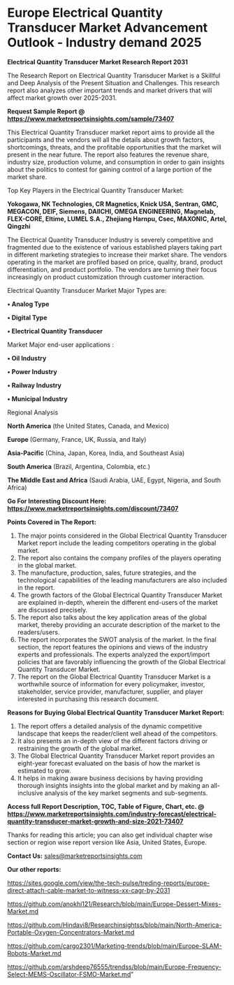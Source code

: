 # Europe Electrical Quantity Transducer Market Advancement Outlook - Industry demand 2025

<strong>Electrical Quantity Transducer Market Research Report 2031</strong>

The Research Report on Electrical Quantity Transducer Market is a Skillful and Deep Analysis of the Present Situation and Challenges. This research report also analyzes other important trends and market drivers that will affect market growth over 2025-2031.

<strong>Request Sample Report @ <a href=https://www.marketreportsinsights.com/sample/73407>https://www.marketreportsinsights.com/sample/73407</a></strong>

This Electrical Quantity Transducer market report aims to provide all the participants and the vendors will all the details about growth factors, shortcomings, threats, and the profitable opportunities that the market will present in the near future. The report also features the revenue share, industry size, production volume, and consumption in order to gain insights about the politics to contest for gaining control of a large portion of the market share.

Top Key Players in the Electrical Quantity Transducer Market:

<strong>Yokogawa, NK Technologies, CR Magnetics, Knick USA, Sentran, GMC, MEGACON, DEIF, Siemens, DAIICHI, OMEGA ENGINEERING, Magnelab, FLEX-CORE, Eltime, LUMEL S.A., Zhejiang Harnpu, Csec, MAXONIC, Artel, Qingzhi</strong>

The Electrical Quantity Transducer Industry is severely competitive and fragmented due to the existence of various established players taking part in different marketing strategies to increase their market share. The vendors operating in the market are profiled based on price, quality, brand, product differentiation, and product portfolio. The vendors are turning their focus increasingly on product customization through customer interaction.

Electrical Quantity Transducer Market Major Types are:

<strong>• Analog Type

• Digital Type

• Electrical Quantity Transducer</strong>

Market Major end-user applications :

<strong>• Oil Industry

• Power Industry

• Railway Industry

• Municipal Industry</strong>

Regional Analysis

</u><strong><b>North America</b></strong> (the United States, Canada, and Mexico)

<strong><b>Europe </b></strong>(Germany, France, UK, Russia, and Italy)

<strong><b>Asia-Pacific</b></strong> (China, Japan, Korea, India, and Southeast Asia)

<strong><b>South America</b></strong> (Brazil, Argentina, Colombia, etc.)

<strong><b>The Middle East and Africa</b></strong> (Saudi Arabia, UAE, Egypt, Nigeria, and South Africa)

<strong>Go For Interesting Discount Here: <a href=https://www.marketreportsinsights.com/discount/73407>https://www.marketreportsinsights.com/discount/73407</a></strong>

<strong>Points Covered in The Report:</strong>
<ol>
  <li>The major points considered in the Global Electrical Quantity Transducer Market report include the leading competitors operating in the global market.</li>
  <li>The report also contains the company profiles of the players operating in the global market.</li>
  <li>The manufacture, production, sales, future strategies, and the technological capabilities of the leading manufacturers are also included in the report.</li>
  <li>The growth factors of the Global Electrical Quantity Transducer Market are explained in-depth, wherein the different end-users of the market are discussed precisely.</li>
  <li>The report also talks about the key application areas of the global market, thereby providing an accurate description of the market to the readers/users.</li>
  <li>The report incorporates the SWOT analysis of the market. In the final section, the report features the opinions and views of the industry experts and professionals. The experts analyzed the export/import policies that are favorably influencing the growth of the Global Electrical Quantity Transducer Market.</li>
  <li>The report on the Global Electrical Quantity Transducer Market is a worthwhile source of information for every policymaker, investor, stakeholder, service provider, manufacturer, supplier, and player interested in purchasing this research document.</li>
</ol>
<strong>Reasons for Buying Global Electrical Quantity Transducer Market Report:</strong>

<ol>
  <li>The report offers a detailed analysis of the dynamic competitive landscape that keeps the reader/client well ahead of the competitors.</li>
  <li>It also presents an in-depth view of the different factors driving or restraining the growth of the global market.</li>
  <li>The Global Electrical Quantity Transducer Market report provides an eight-year forecast evaluated on the basis of how the market is estimated to grow.</li>
  <li>It helps in making aware business decisions by having providing thorough insights insights into the global market and by making an all-inclusive analysis of the key market segments and sub-segments.</li>
</ol>
<strong>Access full Report Description, TOC, Table of Figure, Chart, etc. @ <a href=https://www.marketreportsinsights.com/industry-forecast/electrical-quantity-transducer-market-growth-and-size-2021-73407>https://www.marketreportsinsights.com/industry-forecast/electrical-quantity-transducer-market-growth-and-size-2021-73407</a></strong>


Thanks for reading this article; you can also get individual chapter wise section or region wise report version like Asia, United States, Europe.

<strong>Contact Us:</strong>
sales@marketreportsinsights.com

<strong>Our other reports:</strong>

<a href=https://sites.google.com/view/the-tech-pulse/treding-reports/europe-direct-attach-cable-market-to-witness-xx-cagr-by-2031>https://sites.google.com/view/the-tech-pulse/treding-reports/europe-direct-attach-cable-market-to-witness-xx-cagr-by-2031</a>

<a href=https://github.com/anokhi121/Research/blob/main/Europe-Dessert-Mixes-Market.md>https://github.com/anokhi121/Research/blob/main/Europe-Dessert-Mixes-Market.md</a>

<a href=https://github.com/Hindavi8/Researchinsightss/blob/main/North-America-Portable-Oxygen-Concentrators-Market.md>https://github.com/Hindavi8/Researchinsightss/blob/main/North-America-Portable-Oxygen-Concentrators-Market.md</a>

<a href=https://github.com/cargo2301/Marketing-trends/blob/main/Europe-SLAM-Robots-Market.md>https://github.com/cargo2301/Marketing-trends/blob/main/Europe-SLAM-Robots-Market.md</a>

<a href=https://github.com/arshdeep76555/trendss/blob/main/Europe-Frequency-Select-MEMS-Oscillator-FSMO-Market.md>https://github.com/arshdeep76555/trendss/blob/main/Europe-Frequency-Select-MEMS-Oscillator-FSMO-Market.md</a>"
